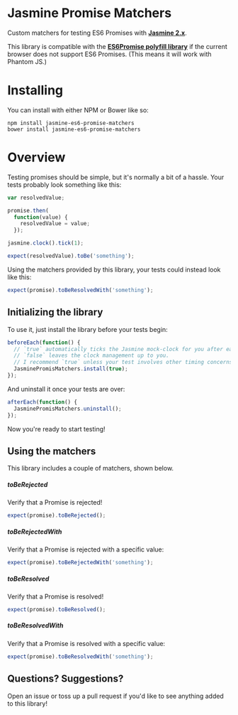 Jasmine Promise Matchers
================

Custom matchers for testing ES6 Promises with **[Jasmine 2.x](http://jasmine.github.io/)**.

This library is compatible with the **[ES6Promise polyfill library](https://github.com/jakearchibald/es6-promise)** if the current browser does not support ES6 Promises. (This means it will work with Phantom JS.)

# Installing

You can install with either NPM or Bower like so:

```shell
npm install jasmine-es6-promise-matchers
bower install jasmine-es6-promise-matchers
```

# Overview

Testing promises should be simple, but it's normally a bit of a hassle. Your tests probably look something like this:

```js
var resolvedValue;

promise.then(
  function(value) {
    resolvedValue = value;
  });

jasmine.clock().tick(1);

expect(resolvedValue).toBe('something');
```

Using the matchers provided by this library, your tests could instead look like this:

```js
expect(promise).toBeResolvedWith('something');
```

## Initializing the library

To use it, just install the library before your tests begin:

```js
beforeEach(function() {
  // `true` automatically ticks the Jasmine mock-clock for you after each assert.
  // `false` leaves the clock management up to you.
  // I recommend `true` unless your test involves other timing concerns.
  JasminePromisMatchers.install(true);
});
```

And uninstall it once your tests are over:

```js
afterEach(function() {
  JasminePromisMatchers.uninstall();
});
```

Now you're ready to start testing!

## Using the matchers

This library includes a couple of matchers, shown below.

##### toBeRejected
Verify that a Promise is rejected!

```js
expect(promise).toBeRejected();
```

##### toBeRejectedWith
Verify that a Promise is rejected with a specific value:

```js
expect(promise).toBeRejectedWith('something');
```

##### toBeResolved
Verify that a Promise is resolved!

```js
expect(promise).toBeResolved();
```

##### toBeResolvedWith
Verify that a Promise is resolved with a specific value:

```js
expect(promise).toBeResolvedWith('something');
```

## Questions? Suggestions?

Open an issue or toss up a pull request if you'd like to see anything added to this library!